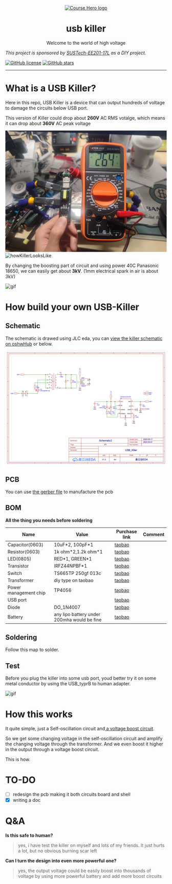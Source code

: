 <div>
<p align="center">
<a href="https://www.pixilart.com/art/usbkiller-sr2357abcd61f96" >
  <img width="200" src="https://i.postimg.cc/0N19M2bg/sr2357abcd61f96.png" alt="Course Hero logo">
</a>
  </p>  
<h1 align="center">
  usb killer
</h1>
<p align="center">
Welcome to the world of high voltage
</p>
</div>

_This project is sponsored by [SUSTech-EE201-17L](https://nces.cra.moe/course/286/) as a DIY project._ 

[![GitHub license](https://img.shields.io/github/license/drinktoomuchsax/usb-killer)](https://github.com/drinktoomuchsax/usb-killer/blob/main/LICENSE)      [![GitHub stars](https://img.shields.io/github/stars/drinktoomuchsax/usb-killer?style=social)](https://github.com/drinktoomuchsax/usb-killer/stargazers/)

---

# What is a USB Killer?
Here in this repo, USB Killer is a device that can output hundreds of voltage to damage the circuits below USB port.

This version of Killer could drop about **260V** AC RMS votalge, which means it can drop about **360V** AC peak voltage

![voltage](1694955314653.jpg)
![howKillerLooksLike](1694955314660.jpg)

By changing the boosting part of circuit and using power 40C Panasonic 18650, we can easily get about **3kV**. (1mm electrical spark in air is about 3kV)

![gif](https://media.giphy.com/media/v1.Y2lkPTc5MGI3NjExNTdxM2RtazRmaW51OHRvOTVhZ2ZyZWxsZDFqdGkxaDVvd3h5cGRyaiZlcD12MV9pbnRlcm5hbF9naWZfYnlfaWQmY3Q9Zw/siCb2NLkmWM35Jy9Xa/giphy-downsized-large.gif)


# How build your own USB-Killer
## Schematic
The schematic is drawed using JLC eda, you can [view the killer schematic on oshwHub](https://oshwhub.com/drinktoomuchsax/usb_killer_ac-version) or below.

![schematic](killerSchematic.png)

## PCB 
You can use [the gerber file](killerGerber.zip) to manufacture the pcb
## BOM

**All the thing you needs before soldering**

| Name                  | Value                                       | Purchase link | Comment |
| --------------------- | ------------------------------------------- | ------------- | ------- |
| Capacitor(0603)       | 10uF\*2, 100pF\*1                           | [taobao]()    |         |
| Resistor(0603)        | 1k ohm\*2,1.2k ohm\*1                       | [taobao]()    |         |
| LED(0805)             | RED\*1, GREEN\*1                            | [taobao]()    |         |
| Transistor            | IRFZ44NPBF\*1                               | [taobao]()    |         |
| Switch                | TS665TP 250gf 013c                          | [taobao]()    |         |
| Transformer           | diy type on taobao                          | [taobao]()    |         |
| Power management chip | TP4056                                      | [taobao]()    |         |
| USB port              |                                             | [taobao]()    |         |
| Diode                 | DO_1N4007                                   | [taobao]()    |         |
| Battery               | any lipo battery under 200mha would be fine | [taobao]()    |         |

## Soldering

Follow this map to solder.
## Test

Before you plug the killer into some usb port, youd better try it on some metal conductor by using the USB_typrB to human adapter.

![gif](https://media.giphy.com/media/v1.Y2lkPTc5MGI3NjExcjk3c3IyY2VkOHpqZ2R0dXE5aXZhNjhsZjF1eWg2MjB1eDY1ZnY3MSZlcD12MV9pbnRlcm5hbF9naWZfYnlfaWQmY3Q9Zw/sb9Owk2Pga1cExApyz/giphy-downsized-large.gif)
# How this works
It quite simple, just a Self-oscillation circuit and[ a voltage boost circuit](https://en.wikipedia.org/wiki/Voltage_doubler).

So we get some changing voltage in the self-oscillation circuit and amplify the changing voltage through the transformer. And we even boost it higher in the output through a voltage boost circuit.

This is how.
# TO-DO

- [ ] redesign the pcb making it both circuits board and shell
- [x] writing a doc

# Q&A
**Is this safe to human?**
> yes, i have test the killer on myself and lots of my friends. It just hurts a lot, but no obvious burning scar left

**Can I turn the design into even more powerful one?**  
> yes, the output voltage could be easily boost into thousands of voltage by using more powerful battery and add more boost circuits
